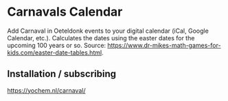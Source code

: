 # Carnavals Calendar

Add Carnaval in Oeteldonk events to your digital calendar (iCal, Google
Calendar, etc.). Calculates the dates using the easter dates for the upcoming
100 years or so. Source:
https://www.dr-mikes-math-games-for-kids.com/easter-date-tables.html.

## Installation / subscribing

https://yochem.nl/carnaval/
